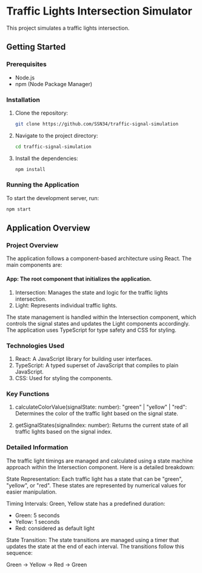 # Traffic Lights Intersection Simulator

This project simulates a traffic lights intersection.

## Getting Started

### Prerequisites

- Node.js
- npm (Node Package Manager)

### Installation

1. Clone the repository:
    ```sh
    git clone https://github.com/SSN34/traffic-signal-simulation
    ```
2. Navigate to the project directory:
    ```sh
    cd traffic-signal-simulation
    ```
3. Install the dependencies:
    ```sh
    npm install
    ```

### Running the Application

To start the development server, run:
```sh
npm start
```

## Application Overview

### Project Overview

The application follows a component-based architecture using React. The main components are:

#### App: The root component that initializes the application.

1. Intersection: Manages the state and logic for the traffic lights intersection.
2. Light: Represents individual traffic lights.

The state management is handled within the Intersection component, which controls the signal states and updates the Light components accordingly. The application uses TypeScript for type safety and CSS for styling.

### Technologies Used
1. React: A JavaScript library for building user interfaces.
2. TypeScript: A typed superset of JavaScript that compiles to plain JavaScript.
3. CSS: Used for styling the components.

### Key Functions

1. calculateColorValue(signalState: number): "green" | "yellow" | "red": Determines the color of the traffic light based on the signal state.

2. getSignalStates(signalIndex: number): Returns the current state of all traffic lights based on the signal index.

### Detailed Information
The traffic light timings are managed and calculated using a state machine approach within the Intersection component. Here is a detailed breakdown:

State Representation: Each traffic light has a state that can be "green", "yellow", or "red". These states are represented by numerical values for easier manipulation.

Timing Intervals: Green, Yellow state has a predefined duration:

- Green: 5 seconds
- Yellow: 1 seconds
- Red: considered as default light 

State Transition: The state transitions are managed using a timer that updates the state at the end of each interval. The transitions follow this sequence:

Green -> Yellow -> Red -> Green